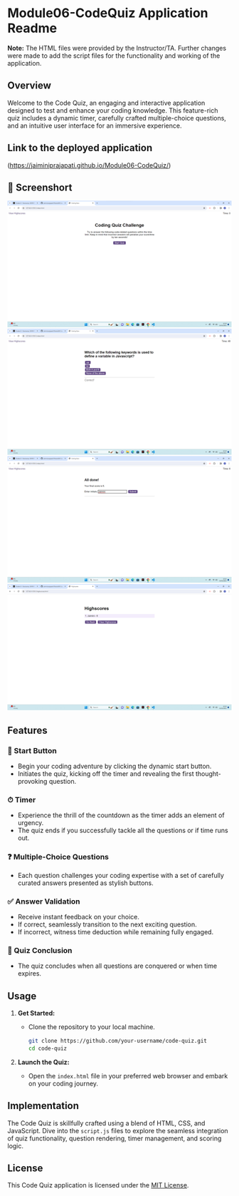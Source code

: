# Module06-CodeQuiz Application Readme
**Note:** The HTML files were provided by the Instructor/TA. Further changes were made to add the script files for the functionality and working of the application.

## Overview

Welcome to the Code Quiz, an engaging and interactive application designed to test and enhance your coding knowledge. This feature-rich quiz includes a dynamic timer, carefully crafted multiple-choice questions, and an intuitive user interface for an immersive experience.

## Link to the deployed application
(https://jaiminiprajapati.github.io/Module06-CodeQuiz/)

## 📸 Screenshort
![Start quiz image](./assets/images/01startQuiz.png)
![Attempt questions image](./assets/images/02attempQues.png)
![Scores and Initials Submit image](./assets/images/03submit.png)
![View your highscores image](./assets/images/04viewHighscore.png)

## Features

### 🚀 Start Button
- Begin your coding adventure by clicking the dynamic start button.
- Initiates the quiz, kicking off the timer and revealing the first thought-provoking question.

### ⏱ Timer
- Experience the thrill of the countdown as the timer adds an element of urgency.
- The quiz ends if you successfully tackle all the questions or if time runs out.

### ❓ Multiple-Choice Questions
- Each question challenges your coding expertise with a set of carefully curated answers presented as stylish buttons.

### ✅ Answer Validation
- Receive instant feedback on your choice.
- If correct, seamlessly transition to the next exciting question.
- If incorrect, witness time deduction while remaining fully engaged.

### 🏁 Quiz Conclusion
- The quiz concludes when all questions are conquered or when time expires.

## Usage

1. **Get Started:**
   - Clone the repository to your local machine.
     ```bash
     git clone https://github.com/your-username/code-quiz.git
     cd code-quiz
     ```

2. **Launch the Quiz:**
   - Open the `index.html` file in your preferred web browser and embark on your coding journey.

## Implementation

The Code Quiz is skillfully crafted using a blend of HTML, CSS, and JavaScript. Dive into the `script.js` files to explore the seamless integration of quiz functionality, question rendering, timer management, and scoring logic.

## License

This Code Quiz application is licensed under the [MIT License](LICENSE.md).